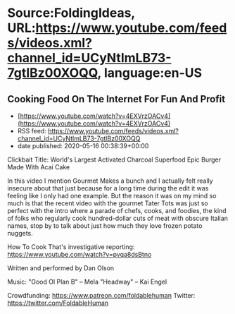 # Source:FoldingIdeas, URL:https://www.youtube.com/feeds/videos.xml?channel_id=UCyNtlmLB73-7gtlBz00XOQQ, language:en-US

## Cooking Food On The Internet For Fun And Profit
 - [https://www.youtube.com/watch?v=4EXVrzOACv4](https://www.youtube.com/watch?v=4EXVrzOACv4)
 - RSS feed: https://www.youtube.com/feeds/videos.xml?channel_id=UCyNtlmLB73-7gtlBz00XOQQ
 - date published: 2020-05-16 00:38:39+00:00

Clickbait Title: World's Largest Activated Charcoal Superfood Epic Burger Made With Acai Cake

In this video I mention Gourmet Makes a bunch and I actually felt really insecure about that just because for a long time during the edit it was feeling like I only had one example. But the reason it was on my mind so much is that the recent video with the gourmet Tater Tots was just so perfect with the intro where a parade of chefs, cooks, and foodies, the kind of folks who regularly cook hundred-dollar cuts of meat with obscure Italian names, stop by to talk about just how much they love frozen potato nuggets.

How To Cook That's investigative reporting: https://www.youtube.com/watch?v=pvqa8dsBtno

Written and performed by Dan Olson

Music:
"Good Ol Plan B" – Mela
"Headway" – Kai Engel

Crowdfunding: https://www.patreon.com/foldablehuman
Twitter: https://twitter.com/FoldableHuman

